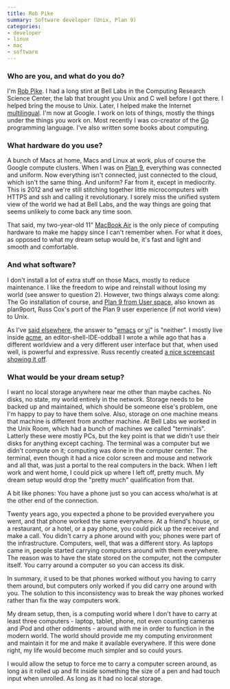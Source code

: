 ```yaml
---
title: Rob Pike
summary: Software developer (Unix, Plan 9)
categories:
- developer
- linux
- mac
- software
---
```


### Who are you, and what do you do?

I'm [Rob Pike](http://research.google.com/pubs/r.html "Rob's page at Google."). I had a long stint at Bell Labs in the Computing Research Science Center, the lab that brought you Unix and C well before I got there. I helped bring the mouse to Unix. Later, I helped make the Internet [multilingual](https://plus.google.com/101960720994009339267/posts/Rz1udTvtiMg "Rob's post on UTF-8."). I'm now at Google. I work on lots of things, mostly the things under the things you work on. Most recently I was co-creator of the [Go][] programming language. I've also written some books about computing.

### What hardware do you use?

A bunch of Macs at home, Macs and Linux at work, plus of course the Google compute clusters. When I was on [Plan 9][plan-9], everything was connected and uniform. Now everything isn't connected, just connected to the cloud, which isn't the same thing. And uniform? Far from it, except in mediocrity. This is 2012 and we're still stitching together little microcomputers with HTTPS and ssh and calling it revolutionary. I sorely miss the unified system view of the world we had at Bell Labs, and the way things are going that seems unlikely to come back any time soon.

That said, my two-year-old 11" [MacBook Air][macbook-air] is the only piece of computing hardware to make me happy since I can't remember when. For what it does, as opposed to what my dream setup would be, it's fast and light and smooth and comfortable.

### And what software?

I don't install a lot of extra stuff on those Macs, mostly to reduce maintenance. I like the freedom to wipe and reinstall without losing my world (see answer to question 2). However, two things always come along: The Go installation of course, and [Plan 9 from User space][plan-9-user-space], also known as plan9port, Russ Cox's port of the Plan 9 user experience (if not world view) to Unix.

As I've [said elsewhere](http://interviews.slashdot.org/story/04/10/18/1153211/rob-pike-responds "An interview with Rob on Slashdot."), the answer to "[emacs][] or [vi][]" is "neither". I mostly live inside [acme][], an editor-shell-IDE-oddball I wrote a while ago that has a different worldview and a very different user interface but that, when used well, is powerful and expressive. Russ recently created [a nice screencast showing it off](http://research.swtch.com/acme "A screencast of Acme by Russ Cox.").

### What would be your dream setup?

I want no local storage anywhere near me other than maybe caches. No disks, no state, my world entirely in the network. Storage needs to be backed up and maintained, which should be someone else's problem, one I'm happy to pay to have them solve. Also, storage on one machine means that machine is different from another machine. At Bell Labs we worked in the Unix Room, which had a bunch of machines we called "terminals". Latterly these were mostly PCs, but the key point is that we didn't use their disks for anything except caching. The terminal was a computer but we didn't compute on it; computing was done in the computer center. The terminal, even though it had a nice color screen and mouse and network and all that, was just a portal to the real computers in the back. When I left work and went home, I could pick up where I left off, pretty much. My dream setup would drop the "pretty much" qualification from that. 

A bit like phones: You have a phone just so you can access who/what is at the other end of the connection.

Twenty years ago, you expected a phone to be provided everywhere you went, and that phone worked the same everywhere. At a friend's house, or a restaurant, or a hotel, or a pay phone, you could pick up the receiver and make a call. You didn't carry a phone around with you; phones were part of the infrastructure. Computers, well, that was a different story. As laptops came in, people started carrying computers around with them everywhere. The reason was to have the state stored on the computer, not the computer itself. You carry around a computer so you can access its disk.

In summary, it used to be that phones worked without you having to carry them around, but computers only worked if you did carry one around with you. The solution to this inconsistency was to break the way phones worked rather than fix the way computers work.

My dream setup, then, is a computing world where I don't have to carry at least three computers - laptop, tablet, phone, not even counting cameras and iPod and other oddments - around with me in order to function in the modern world. The world should provide me my computing environment and maintain it for me and make it available everywhere. If this were done right, my life would become much simpler and so could yours.

I would allow the setup to force me to carry a computer screen around, as long as it rolled up and fit inside something the size of a pen and had touch input when unrolled. As long as it had no local storage.

[macbook-air]: https://www.apple.com/macbook-air/ "A very thin laptop."
[acme]: https://en.wikipedia.org/wiki/Acme_(text_editor) "A text editor and graphical shell for Plan 9."
[emacs]: http://www.gnu.org/software/emacs/ "A free open-source text editor."
[go]: https://golang.org/ "A compiled programming language."
[plan-9-user-space]: https://swtch.com/plan9port/ "A port of Plan 9 programs to *nix."
[plan-9]: https://en.wikipedia.org/wiki/Plan_9_from_Bell_Labs "A distributed operating system."
[vi]: https://en.wikipedia.org/wiki/Vi "A command-line text editor."
